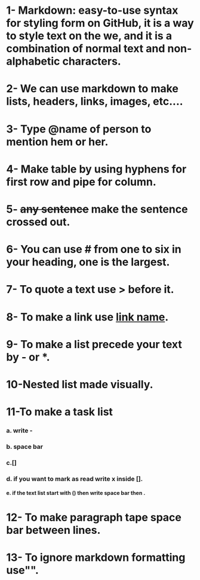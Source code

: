 
# 1- Markdown: easy-to-use syntax for styling form on GitHub, it is a way to style text on the we, and it is a combination of normal text and non-alphabetic characters.
# 2- We can use markdown to make lists, headers, links, images, etc....
# 3- Type @name of person to mention hem or her.
# 4- Make table by using hyphens for first row and pipe for column.
# 5- ~~any sentence~~ make the sentence crossed out.
# 6- You can use # from one to six in your heading, one is the largest.
# 7- To quote a text use > before it.
# 8- To make a link use [ link name](url).
# 9- To make a list precede your text by - or *.
# 10-Nested list made visually.
# 11-To make a task list 
### a. write -
### b. space bar 
### c.[]
### d. if you want to mark as read write x inside [].
#### e. if the text list start with () then write space bar then \.
# 12- To make paragraph tape space bar between lines.
# 13- To ignore markdown formatting use"\".
